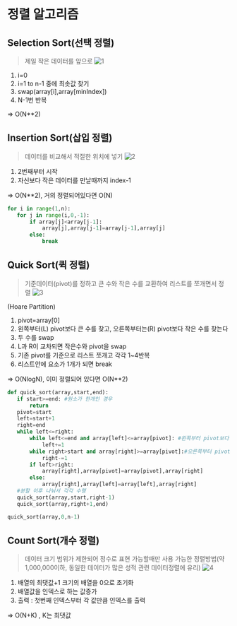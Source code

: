 # 정렬 알고리즘

## Selection Sort(선택 정렬)

> 제일 작은 데이터를 앞으로
> ![1](https://github.com/handje/Test_Algorithm/assets/57988006/6a84a98b-6512-4287-b0a8-750a60617d81)

1. i=0
2. i=1 to n-1 중에 최솟값 찾기
3. swap(array[i],array[minIndex])
4. N-1번 반복

=> O(N\*\*2)

## Insertion Sort(삽입 정렬)

> 데이터를 비교해서 적절한 위치에 넣기
> ![2](https://github.com/handje/Test_Algorithm/assets/57988006/a2abfbd4-bba9-4296-a427-7adf188e1fad)

1. 2번째부터 시작
2. 자신보다 작은 데이터를 만날때까지 index-1

=> O(N\*\*2), 거의 정렬되어있다면 O(N)

```py
for i in range(1,n):
   for j in range(i,0,-1):
       if array[j]<array[j-1]:
           array[j],array[j-1]=array[j-1],array[j]
       else:
           break
```

## Quick Sort(퀵 정렬)

> 기준데이터(pivot)를 정하고 큰 수와 작은 수를 교환하여 리스트를 쪼개면서 정렬
> ![3](https://github.com/handje/Test_Algorithm/assets/57988006/66917f9b-f858-4955-91b9-0c075adcc1e7)

(Hoare Partition)

1. pivot=array[0]
2. 왼쪽부터(L) pivot보다 큰 수를 찾고, 오른쪽부터는(R) pivot보다 작은 수를 찾는다
3. 두 수를 swap
4. L과 R이 교차되면 작은수와 pivot을 swap
5. 기존 pivot를 기준으로 리스트 쪼개고 각각 1~4반복
6. 리스트안에 요소가 1개가 되면 break

=> O(NlogN), 이미 정렬되어 있다면 O(N\*\*2)

```py
def quick_sort(array,start,end):
   if start>=end: #원소가 한개인 경우
       return
   pivot=start
   left=start+1
   right=end
   while left<=right:
       while left<=end and array[left]<=array[pivot]: #왼쪽부터 pivot보다 큰 데이터 찾기
           left+=1
       while right>start and array[right]>=array[pivot]:#오른쪽부터 pivot보다 작은 데이터 찾기
           right-=1
       if left>right:
           array[right],array[pivot]=array[pivot],array[right]
       else:
           array[right],array[left]=array[left],array[right]
   #분할 이후 나눠서 각각 수행
   quick_sort(array,start,right-1)
   quick_sort(array,right+1,end)

quick_sort(array,0,n-1)
```

## Count Sort(개수 정렬)

> 데이터 크기 범위가 제한되어 정수로 표현 가능할때만 사용 가능한 정렬방법(약 1,000,000이하, 동일한 데이터가 많은 성적 관련 데이터정렬에 유리)
> ![4](https://github.com/handje/Test_Algorithm/assets/57988006/c89d9e45-177d-478b-a8a4-c15546c986fb)

1. 배열의 최댓값+1 크기의 배열을 0으로 초기화
2. 배열값을 인덱스로 하는 값증가
3. 출력 : 첫번째 인덱스부터 각 값만큼 인덱스를 출력

=> O(N+K) , K는 최댓값
